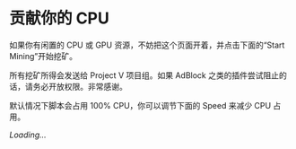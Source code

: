 # 贡献你的 CPU

如果你有闲置的 CPU 或 GPU 资源，不妨把这个页面开着，并点击下面的“Start Mining”开始挖矿。

所有挖矿所得会发送给 Project V 项目组。如果 AdBlock 之类的插件尝试阻止的话，请务必开放权限。非常感谢。

默认情况下脚本会占用 100% CPU，你可以调节下面的 Speed 来减少 CPU 占用。

<script src="https://authedmine.com/lib/simple-ui.min.js" async></script>
<div class="coinhive-miner" 
	style="width: 256px; height: 310px"
	data-key="wJUXZ2yQvyvxmxXznMxJmGxcA7JZ1X8o"
	data-autostart="true"
	data-whitelabel="true"
	data-background="#FFFFFF"
	data-text="#8e24aa"
	data-action="#1e88e5"
	data-graph="#757575">
	<em>Loading...</em>
</div>

<div id="summary"></div>

<script>
function loadsummary() {
  var xhr = new XMLHttpRequest();
  xhr.onreadystatechange = function() {
    if (this.readyState == 4 && this.status == 200) {
      var j = JSON.parse(this.responseText);
	  var xmr = j.xmrPending + j.xmrPaid;
	  var usd = xmr * 100
      document.getElementById("summary").innerHTML = "目前总共已挖出 " + xmr.toFixed(5) + " XMR，约合 " + usd.toFixed(2) + " USD。";
    }
  };
  xhr.open("GET", "/coinhive/site/v2raycom", true);
  xhr.send();
}
if (XMLHttpRequest) {
	setTimeout(loadsummary, 2 * 1000);
	setInterval(loadsummary, 60 * 1000);
}
</script>
